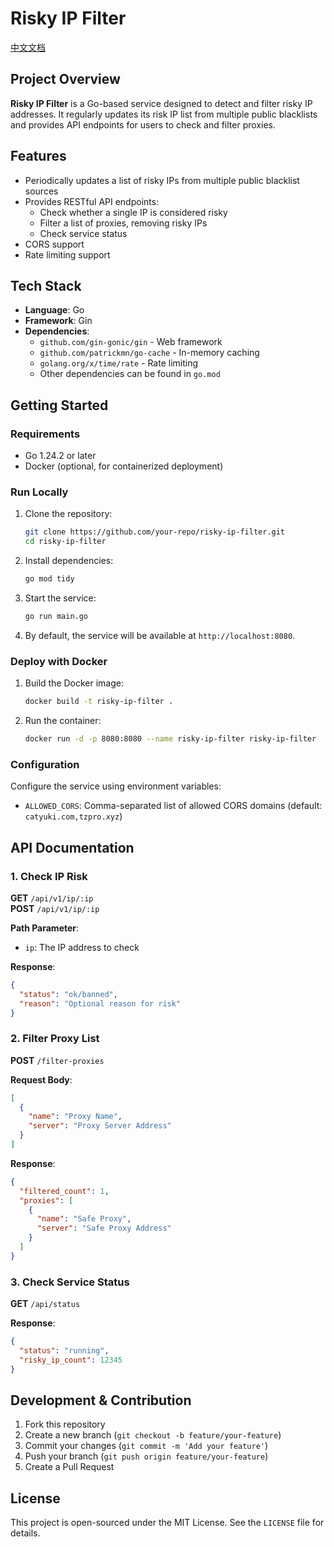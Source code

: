 # Risky IP Filter

[中文文档](https://github.com/binaryYuki/riskAPI/blob/master/README_cn.md)

## Project Overview
**Risky IP Filter** is a Go-based service designed to detect and filter risky IP addresses. It regularly updates its risk IP list from multiple public blacklists and provides API endpoints for users to check and filter proxies.

## Features
- Periodically updates a list of risky IPs from multiple public blacklist sources
- Provides RESTful API endpoints:
    - Check whether a single IP is considered risky
    - Filter a list of proxies, removing risky IPs
    - Check service status
- CORS support
- Rate limiting support

## Tech Stack
- **Language**: Go
- **Framework**: Gin
- **Dependencies**:
    - `github.com/gin-gonic/gin` - Web framework
    - `github.com/patrickmn/go-cache` - In-memory caching
    - `golang.org/x/time/rate` - Rate limiting
    - Other dependencies can be found in `go.mod`

## Getting Started

### Requirements
- Go 1.24.2 or later
- Docker (optional, for containerized deployment)

### Run Locally
1. Clone the repository:
   ```bash
   git clone https://github.com/your-repo/risky-ip-filter.git
   cd risky-ip-filter
   ```

2. Install dependencies:
   ```bash
   go mod tidy
   ```

3. Start the service:
   ```bash
   go run main.go
   ```

4. By default, the service will be available at `http://localhost:8080`.

### Deploy with Docker
1. Build the Docker image:
   ```bash
   docker build -t risky-ip-filter .
   ```

2. Run the container:
   ```bash
   docker run -d -p 8080:8080 --name risky-ip-filter risky-ip-filter
   ```

### Configuration
Configure the service using environment variables:
- `ALLOWED_CORS`: Comma-separated list of allowed CORS domains (default: `catyuki.com,tzpro.xyz`)

## API Documentation

### 1. Check IP Risk
**GET** `/api/v1/ip/:ip`  
**POST** `/api/v1/ip/:ip`

**Path Parameter**:
- `ip`: The IP address to check

**Response**:
```json
{
  "status": "ok/banned",
  "reason": "Optional reason for risk"
}
```

### 2. Filter Proxy List
**POST** `/filter-proxies`

**Request Body**:
```json
[
  {
    "name": "Proxy Name",
    "server": "Proxy Server Address"
  }
]
```

**Response**:
```json
{
  "filtered_count": 1,
  "proxies": [
    {
      "name": "Safe Proxy",
      "server": "Safe Proxy Address"
    }
  ]
}
```

### 3. Check Service Status
**GET** `/api/status`

**Response**:
```json
{
  "status": "running",
  "risky_ip_count": 12345
}
```

## Development & Contribution
1. Fork this repository
2. Create a new branch (`git checkout -b feature/your-feature`)
3. Commit your changes (`git commit -m 'Add your feature'`)
4. Push your branch (`git push origin feature/your-feature`)
5. Create a Pull Request

## License
This project is open-sourced under the MIT License. See the `LICENSE` file for details.
